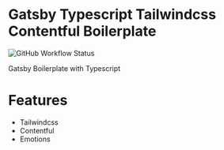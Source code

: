 # Gatsby Typescript Tailwindcss Contentful Boilerplate

![GitHub Workflow Status](https://img.shields.io/github/workflow/status/ersanyamarya/gatsby-typescript-tailwindcss-contentful-boilerplate/gh-pages?label=Available%20on%20Sandbox&logo=github&style=for-the-badge)

Gatsby Boilerplate with Typescript

# Features

-   Tailwindcss
-   Contentful
-   Emotions

